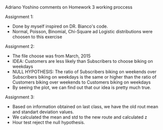 Adriano Yoshino comments on Homework 3 working proccess

Assignment 1:
- Done by myself inspired on DR. Bianco's code.
- Normal, Poisson, Binomial, Chi-Square ad Logistic distributions were choosen to this exercise
 
Assignment 2:
- The file choose was from March, 2015 
- IDEA: Customers are less likely than Subscribers to choose biking on weekdays
- NULL HYPOTHESIS: The ratio of Subscribers biking on weekends over Subscribers biking on weekdays is the same or
higher than the ratio of Customers biking over weekends to Customers biking on weekdays
- By seeing the plot, we can find out that our idea is pretty much true.

Assignment 3:
- Based on information obtained on last class, we have the old rout mean and standart deviation values.
- We calculated the mean and std to the new route and calculated z
- Hour test reject the null hypothesis.
